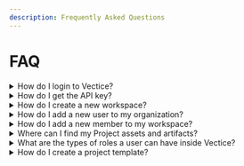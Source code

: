 ```yaml
---
description: Frequently Asked Questions
---
```


# FAQ

<details>

<summary>How do I login to Vectice? </summary>

If you use a version that Vectice hosts, you can log in via the URL [https://app.vectice.com](https://app.vectice.com). This is the same URL you need for Vectice API authentication.&#x20;

If you have a private deployment, your Vectice Admin will be able to guide you.\
\
If you have any questions, please reach out to **support@vectice.com**.

</details>

<details>

<summary>How do I get the API key?</summary>

The API key enables you to authenticate your requests from the Vectice Python or R library to the Vectice application. You can create a new API key by:

* Click on the key icon at the top of the app
* Select Create API key&#x20;
* Copy your API key and/or download the API Key JSON file

For more information, view our [Create an API ](../log-and-manage-assets-with-vectice-api/connect-to-api.md)[key](../log-and-manage-assets-with-vectice-api/connect-to-api.md) guide.

</details>

<details>

<summary>How do I create a new workspace?</summary>

Admins can [create a workspace](../manage-ai-ml-projects/organize-workspaces/create-a-workspace.md) by logging into Vectice, selecting **Workspaces,** and then selecting the **Create Workspace** butto&#x6E;**.**  \
\
**Admins** can also enable users to create workspaces as well.\
\
For more information on managing workspaces, visit our [Workspaces management](../admin-guides/workspace-management.md) guide.

</details>

<details>

<summary>How do I add a new user to my organization?</summary>

Users can invite new users to their organization by clicking on **Invite** button within the applications header.

You can select the list of workspaces the new user will have access to upon joining and their user role. You can also see the list of pending invitations to cancel the invitation or resend it.&#x20;

For more information on adding a new user to your organization, view our [Invite your colleagues](../manage-ai-ml-projects/invite-colleagues.md) guide.

</details>

<details>

<summary>How do I add a new member to my workspace?</summary>

Add a new member to your workspace by clicking the **Members** tab in your workspace, then click “**Add members**".

For more information on adding a new member to a workspace, view our [Manage workspaces](../admin-guides/workspace-management.md) guide.

</details>

<details>

<summary>Where can I find my Project assets and artifacts?</summary>

In the Vectice app, you can navigate to the **Project,** where you will see direct tabs to your project's **overview**, **phases**, **datasets**, and **models.**&#x20;

To find your project assets and artifacts, click on the **Datasets** or **Models** tabs. For example, to find your model assets, click **Models**. There you will find your model's metadata, lineage, and versions.\
\
Additionally, all assets are searchable across all your Workspaces and Projects from the Global Search located at the top of the page.&#x20;

</details>

<details>

<summary>What are the types of roles a user can have inside Vectice?</summary>

To learn more about user roles and permissions, view our [User roles and permissions](../admin-guides/user-management/user-roles-and-permissions.md) guide.

</details>

<details>

<summary>How do I create a project template?</summary>

To create a project template, create a new project and select the template of your choice. To learn more about the available templates and best practices, view the [Create a project](../manage-ai-ml-projects/organize-projects/create-a-project.md) and  [Project Templates](../manage-ai-ml-projects/organize-projects/project-templates-best-practices.md) guides for more details.

</details>
